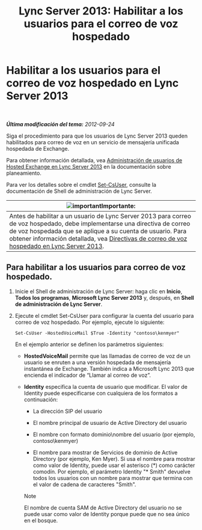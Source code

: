 ﻿---
title: 'Lync Server 2013: Habilitar a los usuarios para el correo de voz hospedado'
TOCTitle: Habilitar a los usuarios para el correo de voz hospedado
ms:assetid: fa559f8f-ef99-43a1-b580-9e998b95efb8
ms:mtpsurl: https://technet.microsoft.com/es-es/library/Gg413062(v=OCS.15)
ms:contentKeyID: 48277229
ms.date: 01/07/2017
mtps_version: v=OCS.15
ms.translationtype: HT
---

# Habilitar a los usuarios para el correo de voz hospedado en Lync Server 2013

 

_**Última modificación del tema:** 2012-09-24_

Siga el procedimiento para que los usuarios de Lync Server 2013 queden habilitados para correo de voz en un servicio de mensajería unificada hospedada de Exchange.

Para obtener información detallada, vea [Administración de usuarios de Hosted Exchange en Lync Server 2013](lync-server-2013-hosted-exchange-user-management.md) en la documentación sobre planeamiento.

Para ver los detalles sobre el cmdlet [Set-CsUser](https://docs.microsoft.com/en-us/powershell/module/skype/Set-CsUser), consulte la documentación de Shell de administración de Lync Server.

<table>
<thead>
<tr class="header">
<th><img src="images/Gg425917.important(OCS.15).gif" title="important" alt="important" />Importante:</th>
</tr>
</thead>
<tbody>
<tr class="odd">
<td>Antes de habilitar a un usuario de Lync Server 2013 para correo de voz hospedado, debe implementarse una directiva de correo de voz hospedada que se aplique a su cuenta de usuario. Para obtener información detallada, vea <a href="lync-server-2013-hosted-voice-mail-policies.md">Directivas de correo de voz hospedado en Lync Server 2013</a>.</td>
</tr>
</tbody>
</table>


## Para habilitar a los usuarios para correo de voz hospedado.

1.  Inicie el Shell de administración de Lync Server: haga clic en **Inicio**, **Todos los programas**, **Microsoft Lync Server 2013** y, después, en **Shell de administración de Lync Server**.

2.  Ejecute el cmdlet Set-CsUser para configurar la cuenta del usuario para correo de voz hospedado. Por ejemplo, ejecute lo siguiente:
    
        Set-CsUser -HostedVoiceMail $True -Identity "contoso\kenmyer"
    
    En el ejemplo anterior se definen los parámetros siguientes:
    
      - **HostedVoiceMail** permite que las llamadas de correo de voz de un usuario se enruten a una versión hospedada de mensajería instantánea de Exchange. También indica a Microsoft Lync 2013 que encienda el indicador de “Llamar al correo de voz”.
    
      - **Identity** especifica la cuenta de usuario que modificar. El valor de Identity puede especificarse con cualquiera de los formatos a continuación:
        
          - La dirección SIP del usuario
        
          - El nombre principal de usuario de Active Directory del usuario
        
          - El nombre con formato dominio\\nombre del usuario (por ejemplo, contoso\\kenmyer)
        
          - El nombre para mostrar de Servicios de dominio de Active Directory (por ejemplo, Ken Myer). Si usa el nombre para mostrar como valor de Identity, puede usar el asterisco (\*) como carácter comodín. Por ejemplo, el parámetro Identity "\* Smith" devuelve todos los usuarios con un nombre para mostrar que termina con el valor de cadena de caracteres "Smith".
        

        > [!NOTE]
        > El nombre de cuenta SAM de Active Directory del usuario no se puede usar como valor de Identity porque puede que no sea único en el bosque.


